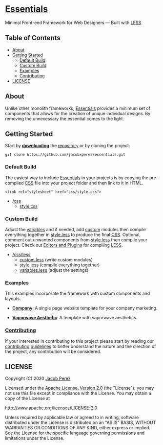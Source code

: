 # [Essentials](https://jacobxperez.github.io/essentials/)

Minimal Front-end Framework for Web Designers — Built with [LESS](http://lesscss.org/)

## Table of Contents

* [About](#about)
* [Getting Started](#getting-started)
    * [Default Build](#default-build)
    * [Custom Build](#custom-build)
    * [Examples](#examples)
    * [Contributing](#contributing)
* [LICENSE](#license)

## About

Unlike other monolith frameworks, [Essentials](https://jacobxperez.github.io/essentials/)
provides a minimum set of components that allows for the creation of unique individual
designs. By removing the unnecessary the essential comes to the light.

## Getting Started

Start by **[downloading](https://github.com/jacobxperez/essentials/archive/master.zip)** the [repository](https://github.com/jacobxperez/essentials) or by cloning the project:

    git clone https://github.com/jacobxperez/essentials.git

### Default Build

The easiest way to include [Essentials](https://jacobxperez.github.io/essentials/) in your projects is by copying the pre-compiled [CSS](https://github.com/jacobxperez/essentials/blob/master/css/style.css) file into your project folder and then link to it in HTML.

    <link rel="stylesheet" href="css/style.css">

* [/css](https://github.com/jacobxperez/essentials/tree/master/css/less)
    * [style.css](https://github.com/jacobxperez/essentials/blob/master/css/style.css)

### Custom Build

Adjust the [variables](https://github.com/jacobxperez/essentials/blob/master/css/less/variables.less) and if needed, add [custom](https://github.com/jacobxperez/essentials/blob/master/css/less/custom.less) modules then compile everything together in [style.less](https://github.com/jacobxperez/essentials/blob/master/css/less/style.less) to produce the final [CSS](https://github.com/jacobxperez/essentials/blob/master/css/style.css). Optional, comment out unwanted components from [style.less](https://github.com/jacobxperez/essentials/blob/master/css/less/style.less) then compile your project. Check out [Editors and Plugins](http://lesscss.org/tools/#editors-and-plugins) for compiling [LESS](http://lesscss.org/).

* [/css/less](https://github.com/jacobxperez/essentials/tree/master/css/less)
    * [custom.less](https://github.com/jacobxperez/essentials/blob/master/css/less/custom.less) (write custom modules)
    * [style.less](https://github.com/jacobxperez/essentials/blob/master/css/less/style.less) (compile everything together)
    * [variables.less](https://github.com/jacobxperez/essentials/blob/master/css/less/variables.less) (adjust the settings)

### Examples
This examples incorporate the framework with custom components and layouts.

* **[Company](https://github.com/jacobxperez/company)**:
A single page website template for your company marketing.

* **[Vaporwave Aesthetic](https://github.com/jacobxperez/vaporwave-aesthetic)**:
A template with vaporwave aesthetics.

### [Contributing](https://github.com/jacobxperez/essentials/blob/master/CONTRIBUTING.md)

If your interested in contributing to this project please start by reading our
[contributing guidelines](https://github.com/jacobxperez/essentials/blob/master/CONTRIBUTING.md)
to better understand the nature and the direction of the project, any contribution
will be considered.

## LICENSE

Copyright (C) 2020 [Jacob Perez](https://github.com/jacobxperez)

Licensed under the [Apache License, Version 2.0](http://www.apache.org/licenses/LICENSE-2.0) (the "License");
you may not use this file except in compliance with the License.
You may obtain a copy of the License at

http://www.apache.org/licenses/LICENSE-2.0

Unless required by applicable law or agreed to in writing, software
distributed under the License is distributed on an "AS IS" BASIS,
WITHOUT WARRANTIES OR CONDITIONS OF ANY KIND, either express or implied.
See the License for the specific language governing permissions and
limitations under the License.

